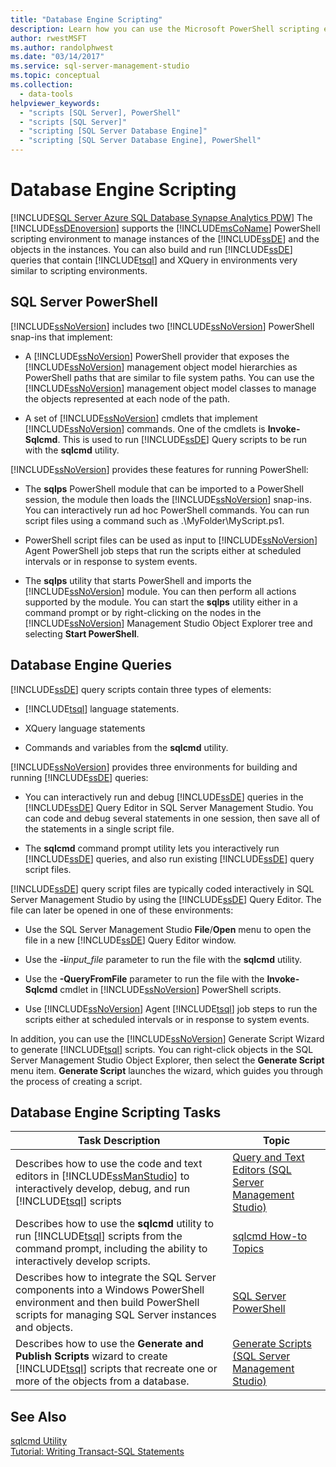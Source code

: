 ```yaml
---
title: "Database Engine Scripting"
description: Learn how you can use the Microsoft PowerShell scripting environment to manage instances of the SQL Server Database Engine, and how you can build and run Database Engine queries that contain Transact-SQL and XQuery.
author: rwestMSFT
ms.author: randolphwest
ms.date: "03/14/2017"
ms.service: sql-server-management-studio
ms.topic: conceptual
ms.collection:
  - data-tools
helpviewer_keywords:
  - "scripts [SQL Server], PowerShell"
  - "scripts [SQL Server]"
  - "scripting [SQL Server Database Engine]"
  - "scripting [SQL Server Database Engine], PowerShell"
---
```

# Database Engine Scripting
[!INCLUDE[SQL Server Azure SQL Database Synapse Analytics PDW](../includes/applies-to-version/sql-asdb-asdbmi-asa-pdw.md)]
  The [!INCLUDE[ssDEnoversion](../includes/ssdenoversion-md.md)] supports the [!INCLUDE[msCoName](../includes/msconame-md.md)] PowerShell scripting environment to manage instances of the [!INCLUDE[ssDE](../includes/ssde-md.md)] and the objects in the instances. You can also build and run [!INCLUDE[ssDE](../includes/ssde-md.md)] queries that contain [!INCLUDE[tsql](../includes/tsql-md.md)] and XQuery in environments very similar to scripting environments.  
  
## SQL Server PowerShell  
 [!INCLUDE[ssNoVersion](../includes/ssnoversion-md.md)] includes two [!INCLUDE[ssNoVersion](../includes/ssnoversion-md.md)] PowerShell snap-ins that implement:  
  
-   A [!INCLUDE[ssNoVersion](../includes/ssnoversion-md.md)] PowerShell provider that exposes the [!INCLUDE[ssNoVersion](../includes/ssnoversion-md.md)] management object model hierarchies as PowerShell paths that are similar to file system paths. You can use the [!INCLUDE[ssNoVersion](../includes/ssnoversion-md.md)] management object model classes to manage the objects represented at each node of the path.  
  
-   A set of [!INCLUDE[ssNoVersion](../includes/ssnoversion-md.md)] cmdlets that implement [!INCLUDE[ssNoVersion](../includes/ssnoversion-md.md)] commands. One of the cmdlets is **Invoke-Sqlcmd**. This is used to run [!INCLUDE[ssDE](../includes/ssde-md.md)] Query scripts to be run with the **sqlcmd** utility.  
  
 [!INCLUDE[ssNoVersion](../includes/ssnoversion-md.md)] provides these features for running PowerShell:  
  
-   The **sqlps** PowerShell module that can be imported to a PowerShell session, the module then loads the [!INCLUDE[ssNoVersion](../includes/ssnoversion-md.md)] snap-ins. You can interactively run ad hoc PowerShell commands. You can run script files using a command such as .\MyFolder\MyScript.ps1.  
  
-   PowerShell script files can be used as input to [!INCLUDE[ssNoVersion](../includes/ssnoversion-md.md)] Agent PowerShell job steps that run the scripts either at scheduled intervals or in response to system events.  
  
-   The **sqlps** utility that starts PowerShell and imports the [!INCLUDE[ssNoVersion](../includes/ssnoversion-md.md)] module. You can then perform all actions supported by the module. You can start the **sqlps** utility either in a command prompt or by right-clicking on the nodes in the [!INCLUDE[ssNoVersion](../includes/ssnoversion-md.md)] Management Studio Object Explorer tree and selecting **Start PowerShell**.  
  
## Database Engine Queries  
 [!INCLUDE[ssDE](../includes/ssde-md.md)] query scripts contain three types of elements:  
  
-   [!INCLUDE[tsql](../includes/tsql-md.md)] language statements.  
  
-   XQuery language statements  
  
-   Commands and variables from the **sqlcmd** utility.  
  
 [!INCLUDE[ssNoVersion](../includes/ssnoversion-md.md)] provides three environments for building and running [!INCLUDE[ssDE](../includes/ssde-md.md)] queries:  
  
-   You can interactively run and debug [!INCLUDE[ssDE](../includes/ssde-md.md)] queries in the [!INCLUDE[ssDE](../includes/ssde-md.md)] Query Editor in SQL Server Management Studio. You can code and debug several statements in one session, then save all of the statements in a single script file.  
  
-   The **sqlcmd** command prompt utility lets you interactively run [!INCLUDE[ssDE](../includes/ssde-md.md)] queries, and also run existing [!INCLUDE[ssDE](../includes/ssde-md.md)] query script files.  
  
 [!INCLUDE[ssDE](../includes/ssde-md.md)] query script files are typically coded interactively in SQL Server Management Studio by using the [!INCLUDE[ssDE](../includes/ssde-md.md)] Query Editor. The file can later be opened in one of these environments:  
  
-   Use the SQL Server Management Studio **File**/**Open** menu to open the file in a new [!INCLUDE[ssDE](../includes/ssde-md.md)] Query Editor window.  
  
-   Use the **-i**_input_file_ parameter to run the file with the **sqlcmd** utility.  
  
-   Use the **-QueryFromFile** parameter to run the file with the **Invoke-Sqlcmd** cmdlet in [!INCLUDE[ssNoVersion](../includes/ssnoversion-md.md)] PowerShell scripts.  
  
-   Use [!INCLUDE[ssNoVersion](../includes/ssnoversion-md.md)] Agent [!INCLUDE[tsql](../includes/tsql-md.md)] job steps to run the scripts either at scheduled intervals or in response to system events.  
  
 In addition, you can use the [!INCLUDE[ssNoVersion](../includes/ssnoversion-md.md)] Generate Script Wizard to generate [!INCLUDE[tsql](../includes/tsql-md.md)] scripts. You can right-click objects in the SQL Server Management Studio Object Explorer, then select the **Generate Script** menu item. **Generate Script** launches the wizard, which guides you through the process of creating a script.  
  
## Database Engine Scripting Tasks  
  
|Task Description|Topic|  
|----------------------|-----------|  
|Describes how to use the code and text editors in [!INCLUDE[ssManStudio](../includes/ssmanstudio-md.md)] to interactively develop, debug, and run [!INCLUDE[tsql](../includes/tsql-md.md)] scripts|[Query and Text Editors &#40;SQL Server Management Studio&#41;](../f1-help/database-engine-query-editor-sql-server-management-studio.md)|  
|Describes how to use the **sqlcmd** utility to run [!INCLUDE[tsql](../includes/tsql-md.md)] scripts from the command prompt, including the ability to interactively develop scripts.|[sqlcmd How-to Topics](/sql/tools/sqlcmd/sqlcmd-start-utility)|  
|Describes how to integrate the SQL Server components into a Windows PowerShell environment and then build PowerShell scripts for managing SQL Server instances and objects.|[SQL Server PowerShell](/powershell/sql-server/sql-server-powershell)|  
|Describes how to use the **Generate and Publish Scripts** wizard to create [!INCLUDE[tsql](../includes/tsql-md.md)] scripts that recreate one or more of the objects from a database.|[Generate Scripts &#40;SQL Server Management Studio&#41;](generate-scripts-sql-server-management-studio.md)|  
  
## See Also  
 [sqlcmd Utility](/sql/tools/sqlcmd/sqlcmd-utility)   
 [Tutorial: Writing Transact-SQL Statements](/sql/t-sql/tutorial-writing-transact-sql-statements)
